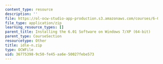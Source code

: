 ```yaml
---
content_type: resource
description: ''
file: https://ol-ocw-studio-app-production.s3.amazonaws.com/courses/6-01sc-introduction-to-electrical-engineering-and-computer-science-i-spring-2011/367753989c50fe45aa6e50027febe573_idle-n.zip
file_type: application/zip
learning_resource_types: []
parent_title: Installing the 6.01 Software on Windows 7/XP (64-bit)
parent_type: CourseSection
resourcetype: Other
title: idle-n.zip
type: OCWFile
uid: 36775398-9c50-fe45-aa6e-50027febe573
---
```

